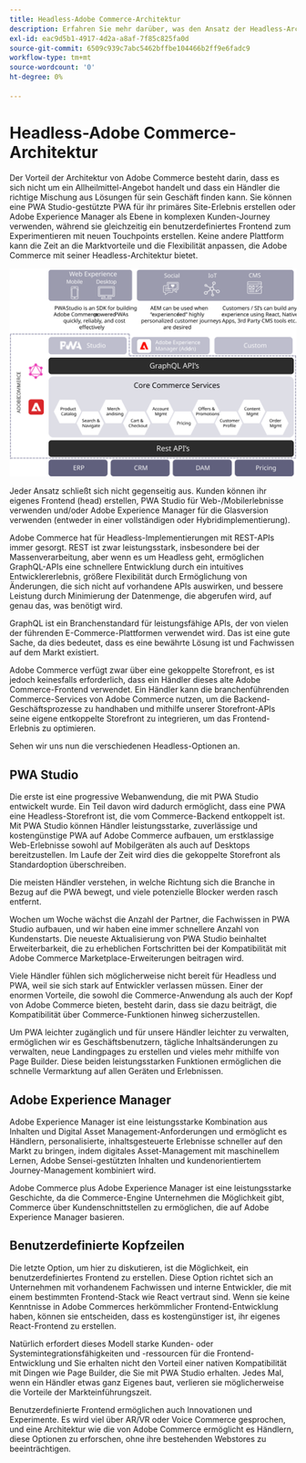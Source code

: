 ```yaml
---
title: Headless-Adobe Commerce-Architektur
description: Erfahren Sie mehr darüber, was den Ansatz der Headless-Architektur von Adobe Commerce einzigartig macht.
exl-id: eac9d5b1-4917-4d2a-a8af-7f85c825fa0d
source-git-commit: 6509c939c7abc5462bffbe104466b2ff9e6fadc9
workflow-type: tm+mt
source-wordcount: '0'
ht-degree: 0%

---
```


# Headless-Adobe Commerce-Architektur

Der Vorteil der Architektur von Adobe Commerce besteht darin, dass es sich nicht um ein Allheilmittel-Angebot handelt und dass ein Händler die richtige Mischung aus Lösungen für sein Geschäft finden kann. Sie können eine PWA Studio-gestützte PWA für ihr primäres Site-Erlebnis erstellen oder Adobe Experience Manager als Ebene in komplexen Kunden-Journey verwenden, während sie gleichzeitig ein benutzerdefiniertes Frontend zum Experimentieren mit neuen Touchpoints erstellen. Keine andere Plattform kann die Zeit an die Marktvorteile und die Flexibilität anpassen, die Adobe Commerce mit seiner Headless-Architektur bietet.

![Abbildung einer Headless-Adobe Commerce-Storefront-Architektur](../../../assets/playbooks/headless-storefront-architecture.svg)

Jeder Ansatz schließt sich nicht gegenseitig aus. Kunden können ihr eigenes Frontend (head) erstellen, PWA Studio für Web-/Mobilerlebnisse verwenden und/oder Adobe Experience Manager für die Glasversion verwenden (entweder in einer vollständigen oder Hybridimplementierung).

Adobe Commerce hat für Headless-Implementierungen mit REST-APIs immer gesorgt. REST ist zwar leistungsstark, insbesondere bei der Massenverarbeitung, aber wenn es um Headless geht, ermöglichen GraphQL-APIs eine schnellere Entwicklung durch ein intuitives Entwicklererlebnis, größere Flexibilität durch Ermöglichung von Änderungen, die sich nicht auf vorhandene APIs auswirken, und bessere Leistung durch Minimierung der Datenmenge, die abgerufen wird, auf genau das, was benötigt wird.

GraphQL ist ein Branchenstandard für leistungsfähige APIs, der von vielen der führenden E-Commerce-Plattformen verwendet wird. Das ist eine gute Sache, da dies bedeutet, dass es eine bewährte Lösung ist und Fachwissen auf dem Markt existiert.

Adobe Commerce verfügt zwar über eine gekoppelte Storefront, es ist jedoch keinesfalls erforderlich, dass ein Händler dieses alte Adobe Commerce-Frontend verwendet. Ein Händler kann die branchenführenden Commerce-Services von Adobe Commerce nutzen, um die Backend-Geschäftsprozesse zu handhaben und mithilfe unserer Storefront-APIs seine eigene entkoppelte Storefront zu integrieren, um das Frontend-Erlebnis zu optimieren.

Sehen wir uns nun die verschiedenen Headless-Optionen an.

## PWA Studio

Die erste ist eine progressive Webanwendung, die mit PWA Studio entwickelt wurde. Ein Teil davon wird dadurch ermöglicht, dass eine PWA eine Headless-Storefront ist, die vom Commerce-Backend entkoppelt ist. Mit PWA Studio können Händler leistungsstarke, zuverlässige und kostengünstige PWA auf Adobe Commerce aufbauen, um erstklassige Web-Erlebnisse sowohl auf Mobilgeräten als auch auf Desktops bereitzustellen. Im Laufe der Zeit wird dies die gekoppelte Storefront als Standardoption überschreiben.

Die meisten Händler verstehen, in welche Richtung sich die Branche in Bezug auf die PWA bewegt, und viele potenzielle Blocker werden rasch entfernt.

Wochen um Woche wächst die Anzahl der Partner, die Fachwissen in PWA Studio aufbauen, und wir haben eine immer schnellere Anzahl von Kundenstarts. Die neueste Aktualisierung von PWA Studio beinhaltet Erweiterbarkeit, die zu erheblichen Fortschritten bei der Kompatibilität mit Adobe Commerce Marketplace-Erweiterungen beitragen wird.

Viele Händler fühlen sich möglicherweise nicht bereit für Headless und PWA, weil sie sich stark auf Entwickler verlassen müssen. Einer der enormen Vorteile, die sowohl die Commerce-Anwendung als auch der Kopf von Adobe Commerce bieten, besteht darin, dass sie dazu beiträgt, die Kompatibilität über Commerce-Funktionen hinweg sicherzustellen.

Um PWA leichter zugänglich und für unsere Händler leichter zu verwalten, ermöglichen wir es Geschäftsbenutzern, tägliche Inhaltsänderungen zu verwalten, neue Landingpages zu erstellen und vieles mehr mithilfe von Page Builder. Diese beiden leistungsstarken Funktionen ermöglichen die schnelle Vermarktung auf allen Geräten und Erlebnissen.

## Adobe Experience Manager

Adobe Experience Manager ist eine leistungsstarke Kombination aus Inhalten und Digital Asset Management-Anforderungen und ermöglicht es Händlern, personalisierte, inhaltsgesteuerte Erlebnisse schneller auf den Markt zu bringen, indem digitales Asset-Management mit maschinellem Lernen, Adobe Sensei-gestützten Inhalten und kundenorientiertem Journey-Management kombiniert wird.

Adobe Commerce plus Adobe Experience Manager ist eine leistungsstarke Geschichte, da die Commerce-Engine Unternehmen die Möglichkeit gibt, Commerce über Kundenschnittstellen zu ermöglichen, die auf Adobe Experience Manager basieren.

## Benutzerdefinierte Kopfzeilen

Die letzte Option, um hier zu diskutieren, ist die Möglichkeit, ein benutzerdefiniertes Frontend zu erstellen. Diese Option richtet sich an Unternehmen mit vorhandenem Fachwissen und interne Entwickler, die mit einem bestimmten Frontend-Stack wie React vertraut sind. Wenn sie keine Kenntnisse in Adobe Commerces herkömmlicher Frontend-Entwicklung haben, können sie entscheiden, dass es kostengünstiger ist, ihr eigenes React-Frontend zu erstellen.

Natürlich erfordert dieses Modell starke Kunden- oder Systemintegrationsfähigkeiten und -ressourcen für die Frontend-Entwicklung und Sie erhalten nicht den Vorteil einer nativen Kompatibilität mit Dingen wie Page Builder, die Sie mit PWA Studio erhalten. Jedes Mal, wenn ein Händler etwas ganz Eigenes baut, verlieren sie möglicherweise die Vorteile der Markteinführungszeit.

Benutzerdefinierte Frontend ermöglichen auch Innovationen und Experimente. Es wird viel über AR/VR oder Voice Commerce gesprochen, und eine Architektur wie die von Adobe Commerce ermöglicht es Händlern, diese Optionen zu erforschen, ohne ihre bestehenden Webstores zu beeinträchtigen.
